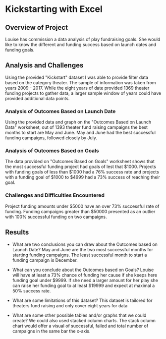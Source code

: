 # Kickstarting with Excel

## Overview of Project
Louise  has commission a data analysis of play fundraising goals. She would like to know the different and funding success based on launch dates and funding goals. 


## Analysis and Challenges
Using the provided  "Kickstart" dataset I was able to provide filter data based on the category theater.  The sample of information was taken from years 2009 - 2017. While the eight years of date provided 1369 theater funding projects to gather data, a larger sample window of years could have provided additional data points. 

### Analysis of Outcomes Based on Launch Date
Using the provided data and graph on the "Outcomes Based on Launch Data" worksheet, out of 1393 theater fund raising campaigns the best months to start are May and June. May and June had the best successful funding campaigns, followed closely by July.  

### Analysis of Outcomes Based on Goals
The data provided on "Outcomes Based on Goals" worksheet shows that the most successful funding project had goals of lest that $1000. Projects with funding goals of less than $1000 had a 76% success rate and projects with a funding goal of $1000 to $4999 had a 73% success of reaching their goal. 

### Challenges and Difficulties Encountered
Project funding amounts under $5000 have an over 73% successful rate of funding. Funding campaigns greater than $50000 presented as an outlier with 100% successful funding on two campaigns. 

## Results
- What are two conclusions you can draw about the Outcomes based on Launch Date?
May and June are the two most successful months for starting funding campaigns. 
The least successful month to start a funding campaign is December. 

- What can you conclude about the Outcomes based on Goals?
Louise will have at least a 73% chance of funding her cause if she keeps here funding goal under $9999. If she need a larger amount for her play she can raise her funding goal to at least $19999 and expect at maximal a 50% success rate. 

- What are some limitations of this dataset? 
This dataset is tailored for theaters fund raising and only cover eight years for data

- What are some other possible tables and/or graphs that we could create?
We could also used stacked column charts. The stack column chart would offer a visual of successful, failed and total number of campaigns in the same bar the x-axis. 

